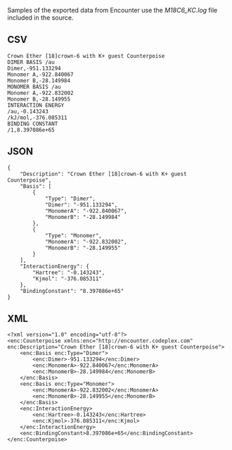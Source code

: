 Samples of the exported data from Encounter use the _M18C6_KC.log_ file included in the source.

CSV
---

    Crown Ether [18]crown-6 with K+ guest Counterpoise
    DIMER BASIS /au
    Dimer,-951.133294
    Monomer A,-922.840067
    Monomer B,-28.149984
    MONOMER BASIS /au
    Monomer A,-922.832002
    Monomer B,-28.149955
    INTERACTION ENERGY
    /au,-0.143243
    /kJ/mol,-376.085311
    BINDING CONSTANT
    /1,8.397086e+65

JSON
----

    {
        "Description": "Crown Ether [18]crown-6 with K+ guest Counterpoise",
        "Basis": [
            {
                "Type": "Dimer",
                "Dimer": "-951.133294",
                "MonomerA": "-922.840067",
                "MonomerB": "-28.149984"
            },
            {
                "Type": "Monomer",
                "MonomerA": "-922.832002",
                "MonomerB": "-28.149955"
            }
        ],
        "InteractionEnergy": {
            "Hartree": "-0.143243",
            "Kjmol": "-376.085311"
        },
        "BindingConstant": "8.397086e+65"
    }

XML
---

    <?xml version="1.0" encoding="utf-8"?>
    <enc:Counterpoise xmlns:enc="http://encounter.codeplex.com" enc:Description="Crown Ether [18]crown-6 with K+ guest Counterpoise">
        <enc:Basis enc:Type="Dimer">
            <enc:Dimer>-951.133294</enc:Dimer>
            <enc:MonomerA>-922.840067</enc:MonomerA>
            <enc:MonomerB>-28.149984</enc:MonomerB>
        </enc:Basis>
        <enc:Basis enc:Type="Monomer">
            <enc:MonomerA>-922.832002</enc:MonomerA>
            <enc:MonomerB>-28.149955</enc:MonomerB>
        </enc:Basis>
        <enc:InteractionEnergy>
            <enc:Hartree>-0.143243</enc:Hartree>
            <enc:Kjmol>-376.085311</enc:Kjmol>
        </enc:InteractionEnergy>
        <enc:BindingConstant>8.397086e+65</enc:BindingConstant>
    </enc:Counterpoise>
